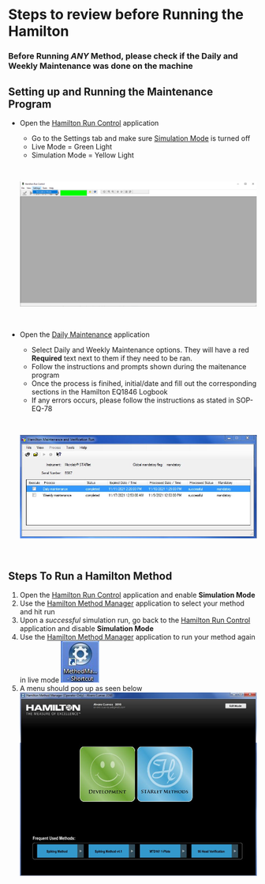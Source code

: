 # Steps to review before Running the Hamilton

### Before Running ***ANY*** Method, please check if the Daily and Weekly Maintenance was done on the machine

## Setting up and Running the Maintenance Program

- Open the <u>Hamilton Run Control</u> application
    - Go to the Settings tab and make sure <u>Simulation Mode</u> is turned off
    - Live Mode = Green Light
    - Simulation Mode = Yellow Light
    <p>&nbsp;</p>

    ![Run Control](HamiltonImages/Run_Control.png "Run Control Live Mode")
    <p>&nbsp;</p>


- Open the <u>Daily Maintenance</u> application 
    - Select Daily and Weekly Maintenance options. They will have a red **Required** text next to them if they need to be ran.
    - Follow the instructions and prompts shown during the maitenance program
    - Once the process is finihed, initial/date and fill out the corresponding sections in the Hamilton EQ1846 Logbook
    - If any errors occurs, please follow the instructions as stated in SOP-EQ-78
    <p>&nbsp;</p>

    ![](HamiltonImages\Hamilton_Maintenance_Application.JPG "Maintenance Application Screen")
    
    <p>&nbsp;</p>

## Steps To Run a Hamilton Method
  1) Open the <u>Hamilton Run Control</u> application and enable **Simulation Mode**
  2) Use the <u>Hamilton Method Manager</u> application to select your method and hit run
  3) Upon a *successful* simulation run, go back to the <u>Hamilton Run Control</u> application and disable **Simulation Mode**
  4) Use the <u>Hamilton Method Manager</u> application to run your method again in live mode
  ![](HamiltonImages\Hamilton_MethodManagerIcon.JPG "Method Manager Shortcut Icon")
  5) A menu should pop up as seen below
  ![](HamiltonImages\Hamilton_MethodManagerMenu.JPG "Hamilton Method Manager Starting Menu")
